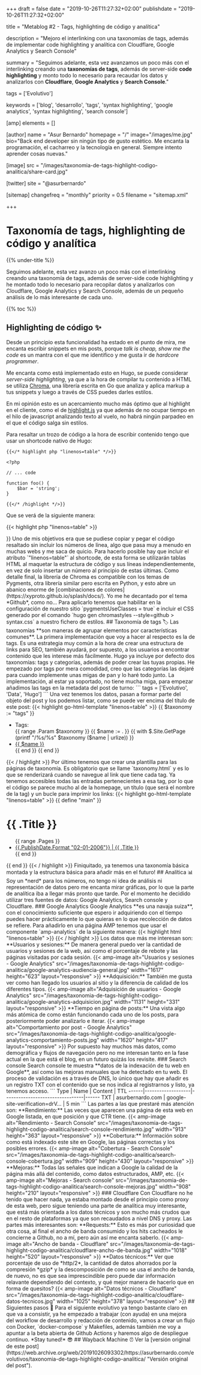 +++
draft = false
date = "2019-10-26T11:27:32+02:00"
publishdate = "2019-10-26T11:27:32+02:00"

title = "Metablog #2 - Tags, highlighting de código y analítica"

description = "Mejoro el interlinking con una taxonomías de tags, además de implementar code highlighting y analítica con Cloudflare, Google Analytics y Search Console"

summary = "Seguimos adelante, esta vez avanzamos un poco más con el interlinking creando una **taxonomías de tags**, además de server-side **code highlighting** y monto todo lo necesario para recaudar los datos y analizarlos con **Cloudflare**, **Google Analytics** y **Search Console**."

tags = ['Evolutivo']

keywords = ['blog', 'desarrollo', 'tags', 'syntax highlighting', 'google analytics', 'syntax highlighting', 'search console']

[amp]
    elements = []

[author]
    name = "Asur Bernardo"
    homepage = "/"
    image="/images/me.jpg"
    bio="Back end developer sin ningún tipo de gusto estético. Me encanta la programación, el cacharreo y la tecnología en general. Siempre intento aprender cosas nuevas."

[image]
    src = "/images/taxonomia-de-tags-highlight-codigo-analitica/share-card.jpg"

[twitter]
    site = "@asurbernardo"

[sitemap]
  changefreq = "monthly"
  priority = 0.5
  filename = "sitemap.xml"

+++

# Taxonomía de tags, highlighting de código y analítica

{{% under-title %}}

Seguimos adelante, esta vez avanzo un poco más con el interlinking creando una taxonomía de tags, además de server-side code highlighting y he montado todo lo necesario para recopilar datos y analizarlos con Cloudflare, Google Analytics y Search Console, además de un pequeño análisis de lo más interesante de cada uno.

{{% toc %}}

## Highlighting de código ✨

Desde un principio esta funcionalidad ha estado en el punto de mira, me encanta escribir snippets en mis posts, porque *talk is cheap, show me the code* es un mantra con el que me identifico y me gusta ir de *hardcore programmer*.

Me encanta como está implementado esto en Hugo, se puede considerar *server-side highlighting*, ya que a la hora de compilar tu contenido a HTML se utiliza [Chroma](https://github.com/alecthomas/chroma), una librería escrita en Go que analiza y aplica markup a tus snippets y luego a través de CSS puedes darles estilos.

En mi opinión esto es un acercamiento mucho más óptimo que al highlight en el cliente, como el de [highlight.js](https://highlightjs.org/) ya que además de no ocupar tiempo en el hilo de javascript analizando texto al vuelo, no habrá ningún parpadeo en el que el código salga sin estilos.

Para resaltar un trozo de código a la hora de escribir contenido tengo que usar un shortcode nativo de Hugo:

```
{{</* highlight php "linenos=table" */>}}

<?php

// ... code

function foo() {
    $bar = 'string';
}

{{</* /highlight */>}}
```

Que se verá de la siguiente manera:

{{< highlight php "linenos=table" >}}

<?php

// ... code

function foo() {
    $bar = 'string';
}

{{< / highlight >}}

Uno de mis objetivos era que se pudiese copiar y pegar el código resaltado sin incluir los números de línea, algo que pasa muy a menudo en muchas webs y me saca de quicio. Para hacerlo posible hay que incluir el atributo `"linenos=table"` al shortcode, de esta forma se utilizarán tablas HTML al maquetar la estructura de código y sus líneas independientemente, en vez de solo insertar un número al principio de estas últimas.

Como detalle final, la librería de Chroma es compatible con los temas de Pygments, otra librería similar pero escrita en Python, y esto abre un abanico enorme de [combinaciones de colores](https://xyproto.github.io/splash/docs/). Yo me he decantado por el tema *Github*, como no... Para aplicarlo tenemos que habilitar en la configuración de nuestro sitio `pygmentsUseClasses = true` e incluir el CSS generado por el comando `hugo gen chromastyles --style=github > syntax.css` a nuestro fichero de estilos.

## Taxonomía de tags 🏷️

Las taxonomías **son maneras de agrupar elementos por características comunes**. La primera implementación que voy a hacer al respecto es la de tags. Es una estrategia muy común a la hora de crear una estructura de links para SEO, también ayudará, por supuesto, a los usuarios a encontrar contenido que les interese más fácilmente.

Hugo ya incluye por defecto dos taxonomías: tags y categorías, además de poder crear las tuyas propias. He empezado por tags por mera comodidad, creo que las categorías las dejaré para cuando implemente unas migas de pan y lo haré todo junto.

La implementación, al estar ya soportado, no tiene mucha miga, para empezar añadimos las tags en la metadata del post de turno:

```
tags = ['Evolutivo', 'Data', 'Hugo']
```

Una vez tenemos los datos, pasan a formar parte del objeto del post y los podemos listar, como se puede ver encima del título de este post:

{{< highlight go-html-template "linenos=table" >}}

{{ $taxonomy := "tags" }}
<ul id="{{ $taxonomy }}">
    <li>Tags:</li>
    {{ range .Param $taxonomy }}
        {{ $name := . }}
        {{ with $.Site.GetPage (printf "/%s/%s" $taxonomy ($name | urlize)) }}
            <li><a href="{{ .Permalink }}">{{ $name }}</a></li>
        {{ end }}
    {{ end }}
</ul>

{{< / highlight >}}

Por último tenemos que crear una plantilla para las páginas de taxonomía. Es obligatorio que se llame `taxonomy.html` y es lo que se renderizará cuando se navegue al link que tiene cada tag. Ya tenemos accesibles todas las entradas pertenecientes a esa tag, por lo que el código se parece mucho al de la homepage, un título (que será el nombre de la tag) y un bucle para imprimir los links:

{{< highlight go-html-template "linenos=table" >}}

{{ define "main" }}
  <div>
    <h1>{{ .Title }}</h1>
    <ul>
        {{ range .Pages }}
            <li>
                <a href="{{ .Permalink }}">
                    {{.PublishDate.Format "02-01-2006"}} | {{ .Title }}
                </a>
            </li>
        {{ end }}
    </ul>
  </div>
{{ end }}
{{< / highlight >}}

Finiquitado, ya tenemos una taxonomía básica montada y la estructura básica para añadir más en el futuro!

## Analítica 📊

Soy un *nerd* para los números, no tengo ni idea de análisis ni representación de datos pero me encanta mirar gráficas, por lo que la parte de analítica iba a llegar más pronto que tarde. Por el momento he decidido utilizar tres fuentes de datos: Google Analytics, Search console y Cloudflare.

### Google Analytics

Google Analytics **es una navaja suiza**, con el conocimiento suficiente que espero ir adquiriendo con el tiempo puedes hacer prácticamente lo que quieras en lo que recolección de datos se refiere.

Para añadirlo en una página AMP tenemos que usar el componente `amp-analytics` de la siguiente manera:

{{< highlight html "linenos=table" >}}

<amp-analytics type="gtag" data-credentials="include">
  <script type="application/json">
    {
      "vars": {
        "gtag_id": "UA-128498798-1",
        "config": {
          "UA-128498798-1": { "groups": "default" }
        }
      },
      "triggers": {
        "trackPageview": {
          "on": "visible",
          "request": "pageview"
        }
      }
    }
  </script>
</amp-analytics>

{{< / highlight >}}

Los datos que más me interesan son:

**Usuarios y sesiones:** De manera general puedo ver la cantidad de usuarios y sesiones de la web, así como el porcentaje de rebote y las páginas visitadas por cada sesión.

{{< amp-image
    alt="Usuarios y sesiones - Google Analytics"
    src="/images/taxonomia-de-tags-highlight-codigo-analitica/google-analytics-audiencia-general.jpg"
    width="1617"
    height="623"
    layout="responsive" >}}


**Adquisición:** También me gusta ver como han llegado los usuarios al sitio y la diferencia de calidad de los diferentes tipos.

{{< amp-image
    alt="Adquisición de usuarios - Google Analytics"
    src="/images/taxonomia-de-tags-highlight-codigo-analitica/google-analytics-adquisicion.jpg"
    width="1131"
    height="331"
    layout="responsive" >}}


**Tiempo en página de posts:** Una vista algo más atómica de como están funcionando cada uno de los posts, para posteriormente poder analizarlo e iterar.

{{< amp-image
    alt="Comportamiento por post - Google Analytics"
    src="/images/taxonomia-de-tags-highlight-codigo-analitica/google-analytics-comportamiento-posts.jpg"
    width="1620"
    height="417"
    layout="responsive" >}}

Por supuesto hay muchos más datos, como demográfica y flujos de navegación pero no me interesan tanto en la fase actual en la que está el blog, en un futuro quizás los revisite.

### Search console

Search console te muestra **datos de la indexación de tu web en Google**, así como las mejoras manuales que ha detectado en tu web.

El proceso de validación es a través de DNS, lo único que hay que añadir es un registro TXT con el contenido que se nos indica al registrarnos y listo, ya tenemos acceso.

```
Type  | Name              | Content                         | TTL
------|-------------------|---------------------------------|------
TXT   | asurbernardo.com  | google-site-verification=drV... | 5 min
```

Las partes a las que prestaré más atención son:

**Rendimiento:** Las veces que aparecen una página de esta web en Google listada, en que posición y que CTR tiene.

{{< amp-image
    alt="Rendimiento - Search Console"
    src="/images/taxonomia-de-tags-highlight-codigo-analitica/search-console-rendimiento.jpg"
    width="913"
    height="363"
    layout="responsive" >}}

**Cobertura:** Información sobre como está indexado este site en Google, las páginas correctas y los posibles errores.

{{< amp-image
    alt="Cobertura - Search Console"
    src="/images/taxonomia-de-tags-highlight-codigo-analitica/search-console-cobertura.jpg"
    width="909"
    height="430"
    layout="responsive" >}}

**Mejoras:** Todas las señales que indican a Google la calidad de la página más allá del contenido, como datos estructurados, AMP, etc.

{{< amp-image
    alt="Mejoras - Search console"
    src="/images/taxonomia-de-tags-highlight-codigo-analitica/search-console-mejoras.jpg"
    width="908"
    height="210"
    layout="responsive" >}}

### Cloudflare

Con Cloudflare no he tenido que hacer nada, ya estaba montado desde el principio como proxy de esta web, pero sigue teniendo una parte de analítica muy interesante, que está más orientada a los datos técnicos y son mucho más crudos que en el resto de plataformas ya que son recaudados a nivel DNS y proxy.

Las partes más interesantes son:

**Requests:** Esto es más por curiosidad que otra cosa, al final el ancho de banda consumido y los hits cacheados le concierne a Github, no a mí, pero aún así me encanta saberlo.

{{< amp-image
    alt="Ancho de banda - Cloudflare"
    src="/images/taxonomia-de-tags-highlight-codigo-analitica/cloudflare-ancho-de-banda.jpg"
    width="1018"
    height="520"
    layout="responsive" >}}

**Datos técnicos:** Ver que porcentaje de uso de *http/2*, la cantidad de datos ahorrados por la compresión *gzip* y la descomposición de como se usa el ancho de banda, de nuevo, no es que sea imprescindible pero puede dar información relavante dependiendo del contexto, y qué mejor manera de hacerlo que en forma de quesitos?

{{< amp-image
    alt="Datos técnicos - Cloudflare"
    src="/images/taxonomia-de-tags-highlight-codigo-analitica/cloudflare-datos-tecnicos.jpg"
    width="1025"
    height="378"
    layout="responsive" >}}

## Siguientes pasos 👣

Para el siguiente evolutivo ya tengo bastante claro en que va a consistir, ya he empezado a trabajar (con ayuda) en una mejora del workflow de desarrollo y redacción de contenido, vamos a crear un flujo con Docker, `docker-compose` y Makefiles, además también me voy a apuntar a la beta abierta de Github Actions y haremos algo de despliegue continuo. *Stay tuned!* 😎

## Wayback Machine ⏰

Ver la [versión original de este post](https://web.archive.org/web/20191026093302/https://asurbernardo.com/evolutivos/taxonomia-de-tags-highlight-codigo-analitica/ "Versión original del post").